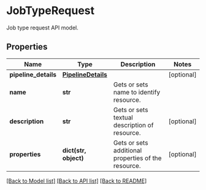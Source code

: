 # JobTypeRequest

Job type request API model.
## Properties
Name | Type | Description | Notes
------------ | ------------- | ------------- | -------------
**pipeline_details** | [**PipelineDetails**](PipelineDetails.md) |  | [optional] 
**name** | **str** | Gets or sets name to identify resource. | 
**description** | **str** | Gets or sets textual description of resource. | [optional] 
**properties** | **dict(str, object)** | Gets or sets additional properties of the resource. | [optional] 

[[Back to Model list]](../README.md#documentation-for-models) [[Back to API list]](../README.md#documentation-for-api-endpoints) [[Back to README]](../README.md)


